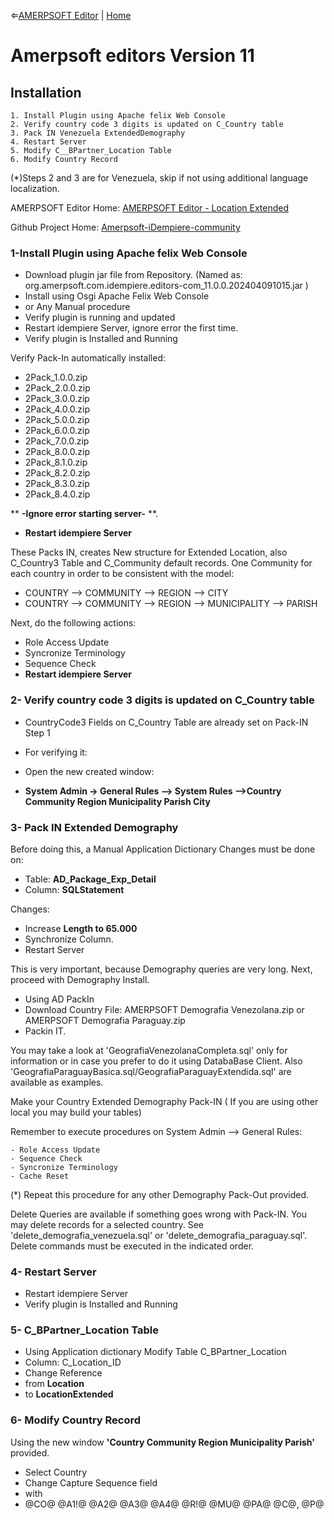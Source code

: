&lArr;[AMERPSOFT Editor](../README.md) | [Home](../README.md)
# <b>Amerpsoft editors Version 11 </b>

## <b>Installation </b>

    1. Install Plugin using Apache felix Web Console
    2. Verify country code 3 digits is updated on C_Country table
    3. Pack IN Venezuela ExtendedDemography
    4. Restart Server
    5. Modify C__BPartner_Location Table
    6. Modify Country Record

(*)Steps 2 and 3 are for Venezuela, skip if not using additional language localization.

AMERPSOFT Editor Home: [AMERPSOFT Editor - Location Extended](https://github.com/luisamesty/Amerpsoft-iDempiere-community/blob/master/org.amerpsoft.com.idempiere.editors-com/README.md)

Github Project Home: [Amerpsoft-iDempiere-community](https://github.com/luisamesty/Amerpsoft-iDempiere-community/blob/master/README.md)

### <b>1-Install Plugin using Apache felix Web Console</b>
- Download plugin jar file from Repository. (Named as: org.amerpsoft.com.idempiere.editors-com_11.0.0.202404091015.jar )
- Install using Osgi Apache Felix Web Console
- or Any Manual procedure
- Verify plugin is running and updated
- Restart idempiere Server, ignore error the first time.
- Verify plugin is Installed and Running

Verify Pack-In automatically installed:
- 2Pack_1.0.0.zip
- 2Pack_2.0.0.zip
- 2Pack_3.0.0.zip
- 2Pack_4.0.0.zip
- 2Pack_5.0.0.zip
- 2Pack_6.0.0.zip
- 2Pack_7.0.0.zip
- 2Pack_8.0.0.zip
- 2Pack_8.1.0.zip
- 2Pack_8.2.0.zip
- 2Pack_8.3.0.zip
- 2Pack_8.4.0.zip

** **-Ignore error starting server-**  **.
- <b>Restart idempiere Server</b>

These Packs IN, creates New structure for Extended Location, also C_Country3 Table and C_Community default records. One Community for each country in order to be consistent with the model:

- COUNTRY --> COMMUNITY --> REGION --> CITY  
- COUNTRY --> COMMUNITY --> REGION --> MUNICIPALITY --> PARISH
								 
Next, do the following actions:
- Role Access Update
- Syncronize Terminology
- Sequence Check
- <b>Restart idempiere Server</b>
	
### <b>2- Verify country code 3 digits is updated on C_Country table</b>
- CountryCode3 Fields on C_Country Table are already set on Pack-IN Step 1
- For verifying it: 
- Open the new created window:

- <b>System Admin -> General Rules --> System Rules -->Country Community Region Municipality Parish City</b>
    
### <b>3- Pack IN Extended Demography</b>

Before doing this, a Manual Application Dictionary Changes must be done on:
- Table: <b>AD_Package_Exp_Detail</b>
- Column: <b>SQLStatement</b>

Changes:

- Increase <b>Length to 65.000</b>
- Synchronize Column.
- Restart Server

This is very important, because Demography queries are very long. Next, proceed with Demography Install.

- Using AD PackIn
- Download Country File:  AMERPSOFT Demografia Venezolana.zip or AMERPSOFT Demografia Paraguay.zip 
- Packin IT.

You may take a look at 'GeografiaVenezolanaCompleta.sql' only for information or in case you prefer to do it using DatabaBase Client.
Also 'GeografiaParaguayBasica.sql/GeografiaParaguayExtendida.sql' are available as examples.

Make your Country Extended Demography Pack-IN
( If you are using other local you may build your tables)

Remember to execute procedures on System Admin --> General Rules: 

    - Role Access Update
    - Sequence Check 
    - Syncronize Terminology
    - Cache Reset

(*) Repeat this procedure for any other Demography Pack-Out provided.

Delete Queries are available if something goes wrong with Pack-IN. You may delete records for a selected country.
See 'delete_demografia_venezuela.sql' or 'delete_demografia_paraguay.sql'. Delete commands must be executed in the indicated order.
 
### <b>4- Restart Server</b>
- Restart idempiere Server 
- Verify plugin is Installed and Running

### <b>5- C_BPartner_Location Table</b>
- Using Application dictionary Modify Table C_BPartner_Location
- Column: C_Location_ID
- Change Reference 
- from <b>Location</b> 
- to <b>LocationExtended</b>

### <b>6- Modify Country Record</b>

Using the new window <b>'Country Community Region Municipality Parish'</b> provided.

- Select Country
- Change Capture Sequence field
-    with
- @CO@ @A1!@ @A2@ @A3@ @A4@  @R!@ @MU@ @PA@ @C@, @P@ 


